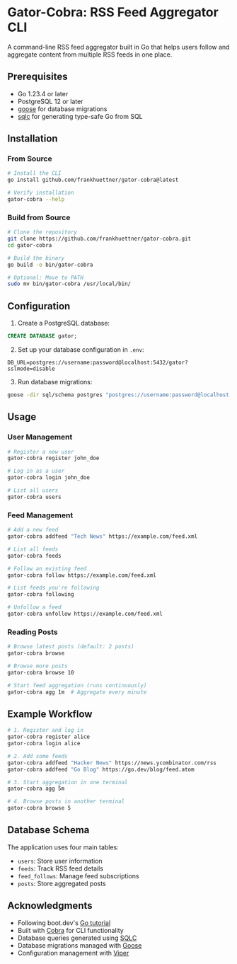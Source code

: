 # Gator-Cobra: RSS Feed Aggregator CLI

A command-line RSS feed aggregator built in Go that helps users follow and aggregate content from multiple RSS feeds in one place.

## Prerequisites

- Go 1.23.4 or later
- PostgreSQL 12 or later
- [goose](https://github.com/pressly/goose) for database migrations
- [sqlc](https://sqlc.dev/) for generating type-safe Go from SQL

## Installation

### From Source

```bash
# Install the CLI
go install github.com/frankhuettner/gator-cobra@latest

# Verify installation
gator-cobra --help
```

### Build from Source

```bash
# Clone the repository
git clone https://github.com/frankhuettner/gator-cobra.git
cd gator-cobra

# Build the binary
go build -o bin/gator-cobra

# Optional: Move to PATH
sudo mv bin/gator-cobra /usr/local/bin/
```

## Configuration

1. Create a PostgreSQL database:
```sql
CREATE DATABASE gator;
```

2. Set up your database configuration in `.env`:
```env
DB_URL=postgres://username:password@localhost:5432/gator?sslmode=disable
```

3. Run database migrations:
```bash
goose -dir sql/schema postgres "postgres://username:password@localhost:5432/gator" up
```

## Usage

### User Management

```bash
# Register a new user
gator-cobra register john_doe

# Log in as a user
gator-cobra login john_doe

# List all users
gator-cobra users
```

### Feed Management

```bash
# Add a new feed
gator-cobra addfeed "Tech News" https://example.com/feed.xml

# List all feeds
gator-cobra feeds

# Follow an existing feed
gator-cobra follow https://example.com/feed.xml

# List feeds you're following
gator-cobra following

# Unfollow a feed
gator-cobra unfollow https://example.com/feed.xml
```

### Reading Posts

```bash
# Browse latest posts (default: 2 posts)
gator-cobra browse

# Browse more posts
gator-cobra browse 10

# Start feed aggregation (runs continuously)
gator-cobra agg 1m  # Aggregate every minute
```

## Example Workflow

```bash
# 1. Register and log in
gator-cobra register alice
gator-cobra login alice

# 2. Add some feeds
gator-cobra addfeed "Hacker News" https://news.ycombinator.com/rss
gator-cobra addfeed "Go Blog" https://go.dev/blog/feed.atom

# 3. Start aggregation in one terminal
gator-cobra agg 5m

# 4. Browse posts in another terminal
gator-cobra browse 5
```

## Database Schema

The application uses four main tables:
- `users`: Store user information
- `feeds`: Track RSS feed details
- `feed_follows`: Manage feed subscriptions
- `posts`: Store aggregated posts





## Acknowledgments
- Following boot.dev's [Go tutorial](https://www.boot.dev/)
- Built with [Cobra](https://github.com/spf13/cobra) for CLI functionality
- Database queries generated using [SQLC](https://github.com/kyleconroy/sqlc)
- Database migrations managed with [Goose](https://github.com/pressly/goose)
- Configuration management with [Viper](https://github.com/spf13/viper)
```
